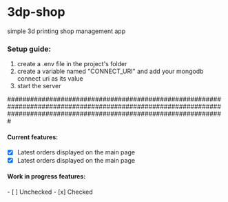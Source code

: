 # 3dp-shop
simple 3d printing shop management app


<h3>Setup guide:</h3>

1. create a .env file in the project's folder
2. create a variable named "CONNECT_URI" and add your mongodb connect uri as its value
3. start the server

#########################################################################################################################################################################
 
 <h4> Current features: </h4>    
 
- [x] Latest orders displayed on the main page
- [x] Latest orders displayed on the main page

 <h4> Work in progress features: </h4>    
- [ ] Unchecked
- [x] Checked
